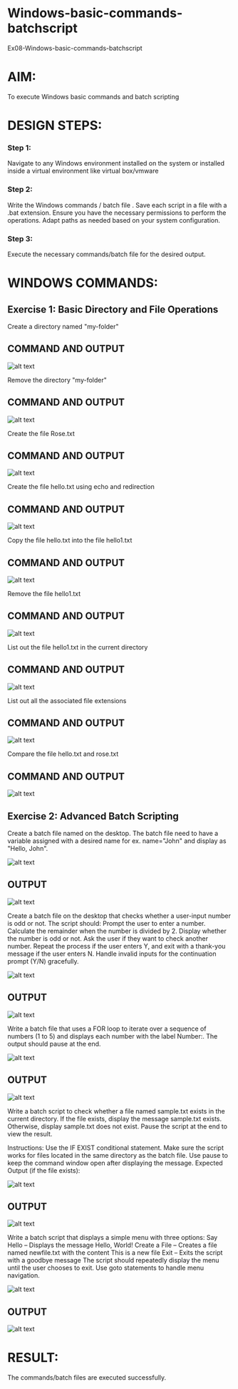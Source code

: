 # Windows-basic-commands-batchscript
Ex08-Windows-basic-commands-batchscript

# AIM:
To execute Windows basic commands and batch scripting

# DESIGN STEPS:

### Step 1:

Navigate to any Windows environment installed on the system or installed inside a virtual environment like virtual box/vmware 

### Step 2:

Write the Windows commands / batch file . Save each script in a file with a .bat extension. Ensure you have the necessary permissions to perform the operations. Adapt paths as needed based on your system configuration.
### Step 3:

Execute the necessary commands/batch file for the desired output. 




# WINDOWS COMMANDS:
## Exercise 1: Basic Directory and File Operations
Create a directory named "my-folder"

## COMMAND AND OUTPUT

![alt text](img/01.png)

Remove the directory "my-folder"

## COMMAND AND OUTPUT

![alt text](img/02_rmdir.png)

Create the file Rose.txt

## COMMAND AND OUTPUT

![alt text](img/03.png)

Create the file hello.txt using echo and redirection

## COMMAND AND OUTPUT

![alt text](img/04.png)

Copy the file hello.txt into the file hello1.txt

## COMMAND AND OUTPUT

![alt text](img/05.png)

Remove the file hello1.txt

## COMMAND AND OUTPUT

![alt text](img/06.1.png)

List out the file hello1.txt in the current directory

## COMMAND AND OUTPUT

![alt text](img/06.2.png)

List out all the associated file extensions 

## COMMAND AND OUTPUT

![alt text](img/07.png)

Compare the file hello.txt and rose.txt

## COMMAND AND OUTPUT

![alt text](img/08.png)

## Exercise 2: Advanced Batch Scripting
Create a batch file named on the desktop. The batch file need to have a variable assigned with a desired name for ex. name="John" and display as "Hello, John".



![alt text](img/09.1.png)

## OUTPUT

![alt text](img/09.2.png)

Create a batch file  on the desktop that checks whether a user-input number is odd or not. The script should:
Prompt the user to enter a number.
Calculate the remainder when the number is divided by 2.
Display whether the number is odd or not.
Ask the user if they want to check another number.
Repeat the process if the user enters Y, and exit with a thank-you message if the user enters N.
Handle invalid inputs for the continuation prompt (Y/N) gracefully.

![alt text](img/10.1.png)

## OUTPUT

![alt text](img/10.2.png)


Write a batch file that uses a FOR loop to iterate over a sequence of numbers (1 to 5) and displays each number with the label Number:. The output should pause at the end.


![alt text](img/11.1.png)

## OUTPUT

![alt text](img/11.2.png)

Write a batch script to check whether a file named sample.txt exists in the current directory. If the file exists, display the message sample.txt exists. Otherwise, display sample.txt does not exist. Pause the script at the end to view the result.

Instructions:
Use the IF EXIST conditional statement.
Make sure the script works for files located in the same directory as the batch file.
Use pause to keep the command window open after displaying the message.
Expected Output (if the file exists):

![alt text](img/12.1.png)

## OUTPUT

![alt text](img/12.2.png)

Write a batch script that displays a simple menu with three options:
Say Hello – Displays the message Hello, World!
Create a File – Creates a file named newfile.txt with the content This is a new file
Exit – Exits the script with a goodbye message
The script should repeatedly display the menu until the user chooses to exit. Use goto statements to handle menu navigation.

![alt text](img/13.1.png)

## OUTPUT

![alt text](img/13.2.png)

# RESULT:
The commands/batch files are executed successfully.

